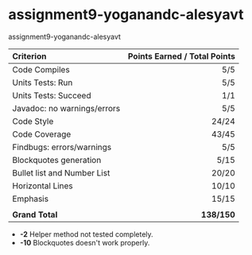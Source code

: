 # assignment9-yoganandc-alesyavt
assignment9-yoganandc-alesyavt


| Criterion                    | Points Earned / Total Points    | 
|:---------------              | -------------------------------:| 
| Code Compiles                |               5/5               | 
| Units Tests: Run             |               5/5               | 
| Units Tests: Succeed         |               1/1               | 
| Javadoc: no warnings/errors  |               5/5               | 
| Code Style                   |               24/24             | 
| Code Coverage                |               43/45             | 
| Findbugs: errors/warnings    |               5/5               | 
| Blockquotes generation       |               5/15              | 
| Bullet list and Number List  |               20/20             | 
| Horizontal Lines             |               10/10             | 
| Emphasis                     |               15/15             | 
|                              |                                 | 
| **Grand Total**              |          **138/150**            | 

* **-2** Helper method not tested completely.
* **-10** Blockquotes doesn't work properly.
